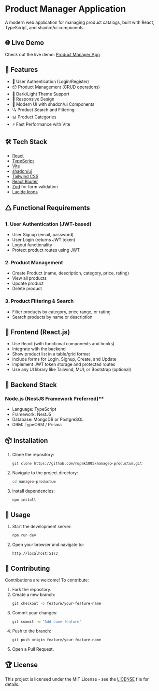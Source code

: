 # Product Manager Application

A modern web application for managing product catalogs, built with React, TypeScript, and shadcn/ui components.



## 🌐 Live Demo

Check out the live demo: [Product Manager App](https://manageo-productum.netlify.app/)


## 🚀 Features

- 🔐 User Authentication (Login/Register)
- 📦 Product Management (CRUD operations)
- 🌃 Dark/Light Theme Support
- 📱 Responsive Design
- 🎨 Modern UI with shadcn/ui Components
- 🔍 Product Search and Filtering
- 📊 Product Categories
- ⚡ Fast Performance with Vite

## 🛠️ Tech Stack

- [React](https://reactjs.org/)
- [TypeScript](https://www.typescriptlang.org/)
- [Vite](https://vitejs.dev/)
- [shadcn/ui](https://ui.shadcn.com/)
- [Tailwind CSS](https://tailwindcss.com/)
- [React Router](https://reactrouter.com/)
- [Zod](https://zod.dev/) for form validation
- [Lucide Icons](https://lucide.dev/)

## 🛆 Functional Requirements

### 1. User Authentication (JWT-based)
- User Signup (email, password)
- User Login (returns JWT token)
- Logout functionality
- Protect product routes using JWT

### 2. Product Management
- Create Product (name, description, category, price, rating)
- View all products
- Update product
- Delete product

### 3. Product Filtering & Search
- Filter products by category, price range, or rating
- Search products by name or description

## 🎨 Frontend (React.js)
- Use React (with functional components and hooks)
- Integrate with the backend
- Show product list in a table/grid format
- Include forms for Login, Signup, Create, and Update
- Implement JWT token storage and protected routes
- Use any UI library like Tailwind, MUI, or Bootstrap (optional)

## 🔧 Backend Stack 

###  Node.js (NestJS Framework Preferred)**
- Language: TypeScript
- Framework: NestJS
- Database: MongoDB or PostgreSQL
- ORM: TypeORM / Prisma
  

## 📦 Installation

1. Clone the repository:
   ```bash
   git clone https://github.com/rupak1005/manageo-productum.git
   ```
2. Navigate to the project directory:
   ```bash
   cd manageo-productum
   ```
3. Install dependencies:
   ```bash
   npm install
   ```

## 🚪 Usage

1. Start the development server:
   ```bash
   npm run dev
   ```
2. Open your browser and navigate to:
   ```
   http://localhost:5173
   ```

## 💪 Contributing

Contributions are welcome! To contribute:

1. Fork the repository.
2. Create a new branch:
   ```bash
   git checkout -b feature/your-feature-name
   ```
3. Commit your changes:
   ```bash
   git commit -m "Add some feature"
   ```
4. Push to the branch:
   ```bash
   git push origin feature/your-feature-name
   ```
5. Open a Pull Request.


## 🏆 License

This project is licensed under the MIT License - see the [LICENSE](LICENSE) file for details.

